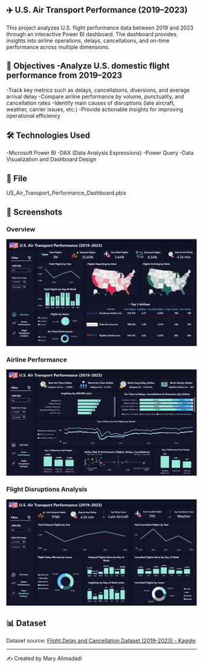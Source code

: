 ## ✈️ U.S. Air Transport Performance (2019–2023)

This project analyzes U.S. flight performance data between 2019 and 2023 through an interactive Power BI dashboard. 
The dashboard provides insights into airline operations, delays, cancellations, and on-time performance across multiple dimensions.


## 🎯 Objectives -Analyze U.S. domestic flight performance from 2019–2023 
-Track key metrics such as delays, cancellations, diversions, and average arrival delay 
-Compare airline performance by volume, punctuality, and cancellation rates 
-Identify main causes of disruptions (late aircraft, weather, carrier issues, etc.) 
-Provide actionable insights for improving operational efficiency


## 🛠️ Technologies Used 
-Microsoft Power BI 
-DAX (Data Analysis Expressions) 
-Power Query 
-Data Visualization and Dashboard Design


## 📂 File
US_Air_Transport_Performance_Dashboard.pbix


## 📸 Screenshots 
### Overview  
![Overview](screenshots/Overview.png)

### Airline Performance 
![Airline Performance](screenshots/Airline%20Performance%20.png)

### Flight Disruptions Analysis
![Flight Disruptions Analysis](screenshots/Flight%20Disruptions%20Analysis.png)


## 📊 Dataset
Dataset source: 
[Flight Delay and Cancellation Dataset (2019-2023) - Kaggle](https://www.kaggle.com/datasets/patrickzel/flight-delay-and-cancellation-dataset-2019-2023)

---


✍️ Created by Mary Alimadadi
